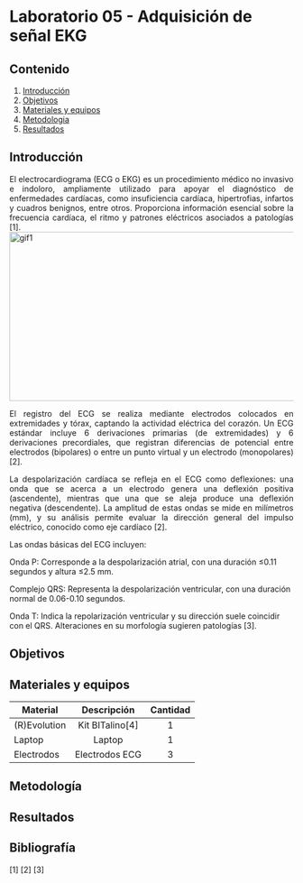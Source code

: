 # Laboratorio 05 - Adquisición de señal EKG
## Contenido
1. [Introducción](#id1)
2. [Objetivos](#id2)
3. [Materiales y equipos](#id3)
4. [Metodologia](#id4)
5. [Resultados](#id5)

## Introducción <a name="id1"></a>
<p style="text-align: justify;">     
El electrocardiograma (ECG o EKG) es un procedimiento médico no invasivo e indoloro, ampliamente utilizado para apoyar el diagnóstico de enfermedades cardíacas, como insuficiencia cardíaca, hipertrofias, infartos y cuadros benignos, entre otros. Proporciona información esencial sobre la frecuencia cardíaca, el ritmo y patrones eléctricos asociados a patologías [1].
  <img src="https://i.gifer.com/QVGh.gif" alt="gif1" width="1000" height="300"/>
  
<p style="text-align: justify;">  
El registro del ECG se realiza mediante electrodos colocados en extremidades y tórax, captando la actividad eléctrica del corazón. Un ECG estándar incluye 6 derivaciones primarias (de extremidades) y 6 derivaciones precordiales, que registran diferencias de potencial entre electrodos (bipolares) o entre un punto virtual y un electrodo (monopolares) [2].
<p style="text-align: justify;">  
La despolarización cardíaca se refleja en el ECG como deflexiones: una onda que se acerca a un electrodo genera una deflexión positiva (ascendente), mientras que una que se aleja produce una deflexión negativa (descendente). La amplitud de estas ondas se mide en milímetros (mm), y su análisis permite evaluar la dirección general del impulso eléctrico, conocido como eje cardíaco [2].
<p style="text-align: justify;"> 
Las ondas básicas del ECG incluyen:

Onda P: Corresponde a la despolarización atrial, con una duración ≤0.11 segundos y altura ≤2.5 mm.

Complejo QRS: Representa la despolarización ventricular, con una duración normal de 0.06-0.10 segundos.

Onda T: Indica la repolarización ventricular y su dirección suele coincidir con el QRS. Alteraciones en su morfología sugieren patologías [3].


</p>

## Objetivos <a name="id2"></a>

## Materiales y equipos <a name="id3"></a>
| Material     |Descripción      |Cantidad   |
|-----------   |:------------:   |:---------:|
| (R)Evolution |Kit BITalino[4]  |1          |
| Laptop       |Laptop           |1          |
| Electrodos   |Electrodos ECG   |3          |

## Metodología <a name="id4"></a>

## Resultados <a name="id5"></a>


## Bibliografía
[1]
[2]
[3]
